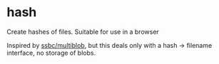 # hash

Create hashes of files. Suitable for use in a browser

Inspired by [ssbc/multiblob](https://github.com/ssbc/multiblob), but this
deals only with a hash -> filename interface, no storage of blobs.

